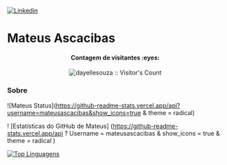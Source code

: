 
[![Linkedin](https://img.shields.io/badge/LinkedIn-blue?style=for-the-badge&logo=Linkedin)](https://www.linkedin.com/in/mateus-a-62a907142/)

# Mateus Ascacibas
<h4 align="center">Contagem de visitantes :eyes:</h4>
<p align="center"><img src="https://profile-counter.glitch.me/{dayellesouza}/count.svg" alt="dayellesouza :: Visitor's Count" /></p>

###  Sobre
![Mateus Status](https://github-readme-stats.vercel.app/api?username=mateusascacibas&show_icons=true & theme = radical)


! [Estatísticas do GitHub de Mateus] (https://github-readme-stats.vercel.app/api ? Username = mateusascacibas & show_icons = true & theme = radical )

[![Top Linguagens](https://github-readme-stats.vercel.app/api/top-langs/?username=mateusascacibas&layout=compact)](https://github.com/anuraghazra/github-readme-stats)
